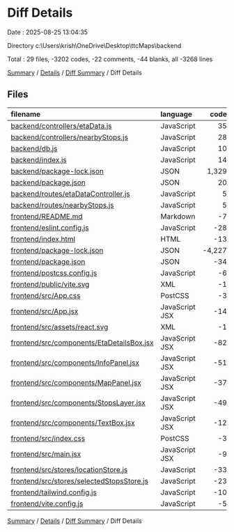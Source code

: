 # Diff Details

Date : 2025-08-25 13:04:35

Directory c:\\Users\\krish\\OneDrive\\Desktop\\ttcMaps\\backend

Total : 29 files,  -3202 codes, -22 comments, -44 blanks, all -3268 lines

[Summary](results.md) / [Details](details.md) / [Diff Summary](diff.md) / Diff Details

## Files
| filename | language | code | comment | blank | total |
| :--- | :--- | ---: | ---: | ---: | ---: |
| [backend/controllers/etaData.js](/backend/controllers/etaData.js) | JavaScript | 35 | 0 | 4 | 39 |
| [backend/controllers/nearbyStops.js](/backend/controllers/nearbyStops.js) | JavaScript | 28 | 0 | 10 | 38 |
| [backend/db.js](/backend/db.js) | JavaScript | 10 | 0 | 3 | 13 |
| [backend/index.js](/backend/index.js) | JavaScript | 14 | 0 | 5 | 19 |
| [backend/package-lock.json](/backend/package-lock.json) | JSON | 1,329 | 0 | 1 | 1,330 |
| [backend/package.json](/backend/package.json) | JSON | 20 | 0 | 1 | 21 |
| [backend/routes/etaDataController.js](/backend/routes/etaDataController.js) | JavaScript | 5 | 0 | 3 | 8 |
| [backend/routes/nearbyStops.js](/backend/routes/nearbyStops.js) | JavaScript | 5 | 0 | 3 | 8 |
| [frontend/README.md](/frontend/README.md) | Markdown | -7 | 0 | -6 | -13 |
| [frontend/eslint.config.js](/frontend/eslint.config.js) | JavaScript | -28 | 0 | -2 | -30 |
| [frontend/index.html](/frontend/index.html) | HTML | -13 | 0 | -1 | -14 |
| [frontend/package-lock.json](/frontend/package-lock.json) | JSON | -4,227 | 0 | -1 | -4,228 |
| [frontend/package.json](/frontend/package.json) | JSON | -34 | 0 | -1 | -35 |
| [frontend/postcss.config.js](/frontend/postcss.config.js) | JavaScript | -6 | 0 | 0 | -6 |
| [frontend/public/vite.svg](/frontend/public/vite.svg) | XML | -1 | 0 | 0 | -1 |
| [frontend/src/App.css](/frontend/src/App.css) | PostCSS | -3 | 0 | 0 | -3 |
| [frontend/src/App.jsx](/frontend/src/App.jsx) | JavaScript JSX | -14 | -11 | -6 | -31 |
| [frontend/src/assets/react.svg](/frontend/src/assets/react.svg) | XML | -1 | 0 | 0 | -1 |
| [frontend/src/components/EtaDetailsBox.jsx](/frontend/src/components/EtaDetailsBox.jsx) | JavaScript JSX | -82 | -2 | -13 | -97 |
| [frontend/src/components/InfoPanel.jsx](/frontend/src/components/InfoPanel.jsx) | JavaScript JSX | -51 | -4 | -13 | -68 |
| [frontend/src/components/MapPanel.jsx](/frontend/src/components/MapPanel.jsx) | JavaScript JSX | -37 | -2 | -10 | -49 |
| [frontend/src/components/StopsLayer.jsx](/frontend/src/components/StopsLayer.jsx) | JavaScript JSX | -49 | 0 | -9 | -58 |
| [frontend/src/components/TextBox.jsx](/frontend/src/components/TextBox.jsx) | JavaScript JSX | -12 | 0 | -1 | -13 |
| [frontend/src/index.css](/frontend/src/index.css) | PostCSS | -3 | 0 | 0 | -3 |
| [frontend/src/main.jsx](/frontend/src/main.jsx) | JavaScript JSX | -9 | 0 | -2 | -11 |
| [frontend/src/stores/locationStore.js](/frontend/src/stores/locationStore.js) | JavaScript | -33 | -1 | -2 | -36 |
| [frontend/src/stores/selectedStopsStore.js](/frontend/src/stores/selectedStopsStore.js) | JavaScript | -23 | 0 | -5 | -28 |
| [frontend/tailwind.config.js](/frontend/tailwind.config.js) | JavaScript | -10 | -1 | 0 | -11 |
| [frontend/vite.config.js](/frontend/vite.config.js) | JavaScript | -5 | -1 | -2 | -8 |

[Summary](results.md) / [Details](details.md) / [Diff Summary](diff.md) / Diff Details